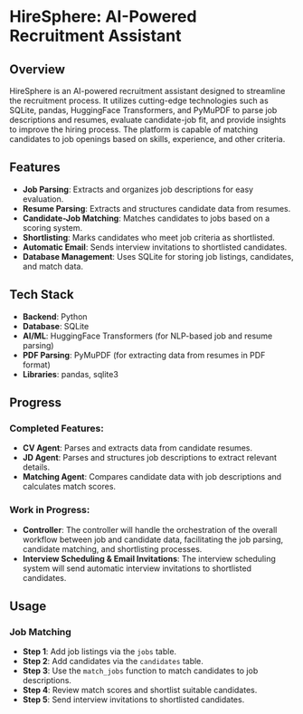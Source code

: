 # HireSphere: AI-Powered Recruitment Assistant

## Overview
HireSphere is an AI-powered recruitment assistant designed to streamline the recruitment process. It utilizes cutting-edge technologies such as SQLite, pandas, HuggingFace Transformers, and PyMuPDF to parse job descriptions and resumes, evaluate candidate-job fit, and provide insights to improve the hiring process. The platform is capable of matching candidates to job openings based on skills, experience, and other criteria.

## Features
- **Job Parsing**: Extracts and organizes job descriptions for easy evaluation.
- **Resume Parsing**: Extracts and structures candidate data from resumes.
- **Candidate-Job Matching**: Matches candidates to jobs based on a scoring system.
- **Shortlisting**: Marks candidates who meet job criteria as shortlisted.
- **Automatic Email**: Sends interview invitations to shortlisted candidates.
- **Database Management**: Uses SQLite for storing job listings, candidates, and match data.

## Tech Stack
- **Backend**: Python
- **Database**: SQLite
- **AI/ML**: HuggingFace Transformers (for NLP-based job and resume parsing)
- **PDF Parsing**: PyMuPDF (for extracting data from resumes in PDF format)
- **Libraries**: pandas, sqlite3

## Progress
### Completed Features:
- **CV Agent**: Parses and extracts data from candidate resumes.
- **JD Agent**: Parses and structures job descriptions to extract relevant details.
- **Matching Agent**: Compares candidate data with job descriptions and calculates match scores.

### Work in Progress:
- **Controller**: The controller will handle the orchestration of the overall workflow between job and candidate data, facilitating the job parsing, candidate matching, and shortlisting processes.
- **Interview Scheduling & Email Invitations**: The interview scheduling system will send automatic interview invitations to shortlisted candidates.


## Usage

### Job Matching
- **Step 1**: Add job listings via the `jobs` table.
- **Step 2**: Add candidates via the `candidates` table.
- **Step 3**: Use the `match_jobs` function to match candidates to job descriptions.
- **Step 4**: Review match scores and shortlist suitable candidates.
- **Step 5**: Send interview invitations to shortlisted candidates.


